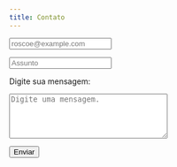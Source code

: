 ```yaml
---
title: Contato
---
```


<html>
<head>
<link rel="stylesheet" href="https://s.pageclip.co/v1/pageclip.css" media="screen">
</head>
<body>
	<script src="https://s.pageclip.co/v1/pageclip.js" charset="utf-8"></script>
	<form action="https://send.pageclip.co/rUGOchjJtUaikdu6DztFIul38Ue4uDDN/contact-form" class="pageclip-form" method="post">
		<input type="email" name="Email" placeholder="roscoe@example.com" /><p>
		<input type="text" name="Assunto" placeholder="Assunto" /><p>
		<label for="msg">Digite sua mensagem:</label><p>
		<textarea id="msg" name="Mensagem" cols="33" rows="5" placeholder="Digite uma mensagem."></textarea><p>
		<button type="submit" class="pageclip-form__submit">
    <span>Enviar</span>
  </button>
	<script src="https://s.pageclip.co/v1/pageclip.js" charset="utf-8"></script>
